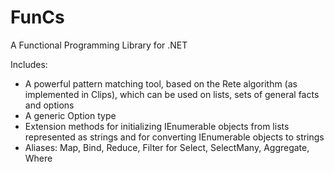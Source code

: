 # FunCs
A Functional Programming Library for .NET 

Includes:

- A powerful pattern matching tool, based on the Rete algorithm (as implemented in Clips), which can be used on lists, sets of general facts and options
- A generic Option type
- Extension methods for initializing IEnumerable objects from lists represented as strings and for converting IEnumerable objects to strings
- Aliases: Map, Bind, Reduce, Filter for Select, SelectMany, Aggregate, Where
